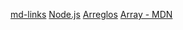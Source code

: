 [md-links](https://github.com/Laboratoria/bootcamp/assets/12631491/fc6bc380-7824-4fab-ab8f-7ab53cd9d0e4)
[Node.js](https://nodejs.org/es/)
[Arreglos](https://curriculum.laboratoria.la/es/topics/javascript/04-arrays)
[Array - MDN](https://developer.mozilla.org/es/docs/Web/JavaScript/Reference/Global_Objects/Array/)

